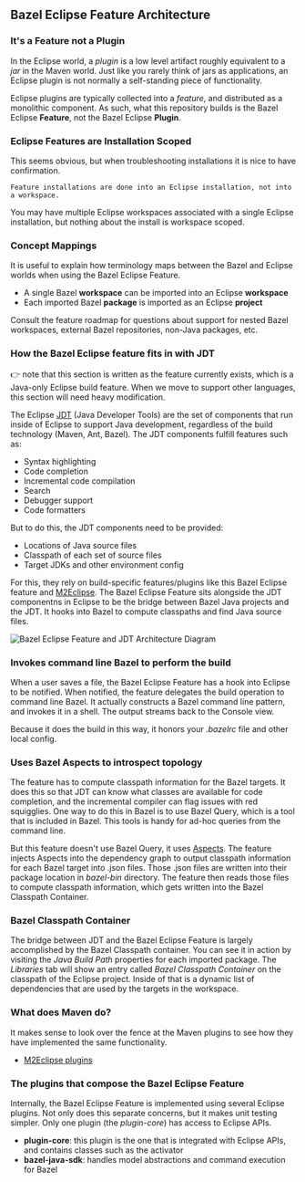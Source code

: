 ## Bazel Eclipse Feature Architecture

### It's a Feature not a Plugin

In the Eclipse world, a *plugin* is a low level artifact roughly equivalent to a *jar* in the Maven world.
Just like you rarely think of jars as applications, an Eclipse plugin is not normally a self-standing piece of functionality.

Eclipse plugins are typically collected into a *feature*, and distributed as a monolithic component.
As such, what this repository builds is the Bazel Eclipse **Feature**, not the Bazel Eclipse **Plugin**.

### Eclipse Features are Installation Scoped

This seems obvious, but when troubleshooting installations it is nice to have confirmation.

```
Feature installations are done into an Eclipse installation, not into a workspace.
```

You may have multiple Eclipse workspaces associated with a single Eclipse installation, but nothing about the install is workspace scoped.

### Concept Mappings

It is useful to explain how terminology maps between the Bazel and Eclipse worlds when using the Bazel Eclipse Feature.

- A single Bazel **workspace** can be imported into an Eclipse **workspace**
- Each imported Bazel **package** is imported as an Eclipse **project**

Consult the feature roadmap for questions about support for nested Bazel workspaces, external Bazel repositories,
  non-Java packages, etc.

### How the Bazel Eclipse feature fits in with JDT

:point_right: note that this section is written as the feature currently exists, which is a Java-only
Eclipse build feature. When we move to support other languages, this section will need heavy modification.

The Eclipse [JDT](https://www.eclipse.org/jdt/) (Java Developer Tools) are the set of components that run inside of
  Eclipse to support Java development, regardless of the build technology (Maven, Ant, Bazel).
The JDT components fulfill features such as:

- Syntax highlighting
- Code completion
- Incremental code compilation
- Search
- Debugger support
- Code formatters

But to do this, the JDT components need to be provided:

- Locations of Java source files
- Classpath of each set of source files
- Target JDKs and other environment config

For this, they rely on build-specific features/plugins like this Bazel Eclipse feature and [M2Eclipse](http://www.eclipse.org/m2e/).
The Bazel Eclipse Feature sits alongside the JDT componentns in Eclipse to be the bridge between
  Bazel Java projects and the JDT.
It hooks into Bazel to compute classpaths and find Java source files.

![Bazel Eclipse Feature and JDT Architecture Diagram](BEF_Arch.png)


### Invokes command line Bazel to perform the build

When a user saves a file, the Bazel Eclipse Feature has a hook into Eclipse to be notified.
When notified, the feature delegates the build operation to command line Bazel.
It actually constructs a Bazel command line pattern, and invokes it in a shell.
The output streams back to the Console view.

Because it does the build in this way, it honors your *.bazelrc* file and other local config.

### Uses Bazel Aspects to introspect topology

The feature has to compute classpath information for the Bazel targets.
It does this so that JDT can know what classes are available for code completion, and the incremental
  compiler can flag issues with red squigglies.
One way to do this in Bazel is to use Bazel Query, which is a tool that is included in Bazel.
This tools is handy for ad-hoc queries from the command line.

But this feature doesn't use Bazel Query, it uses [Aspects](https://docs.bazel.build/versions/master/skylark/aspects.html).
The feature injects Aspects into the dependency graph to output classpath information for each Bazel
  target into .json files.
Those .json files are written into their package location in *bazel-bin* directory.
The feature then reads those files to compute classpath information, which gets written into the Bazel Classpath Container.

### Bazel Classpath Container

The bridge between JDT and the Bazel Eclipse Feature is largely accomplished by the Bazel Classpath container.
You can see it in action by visiting the *Java Build Path* properties for each imported package.
The *Libraries* tab will show an entry called *Bazel Classpath Container* on the classpath of the Eclipse project.
Inside of that is a dynamic list of dependencies that are used by the targets in the workspace.

### What does Maven do?

It makes sense to look over the fence at the Maven plugins to see how they have implemented the same
  functionality.

- [M2Eclipse plugins](https://github.com/eclipse/m2e-core)

### The plugins that compose the Bazel Eclipse Feature

Internally, the Bazel Eclipse Feature is implemented using several Eclipse plugins.
Not only does this separate concerns, but it makes unit testing simpler.
Only one plugin (the *plugin-core*) has access to Eclipse APIs.

- **plugin-core**: this plugin is the one that is integrated with Eclipse APIs, and contains classes such as the activator
- **bazel-java-sdk**: handles model abstractions and command execution for Bazel
